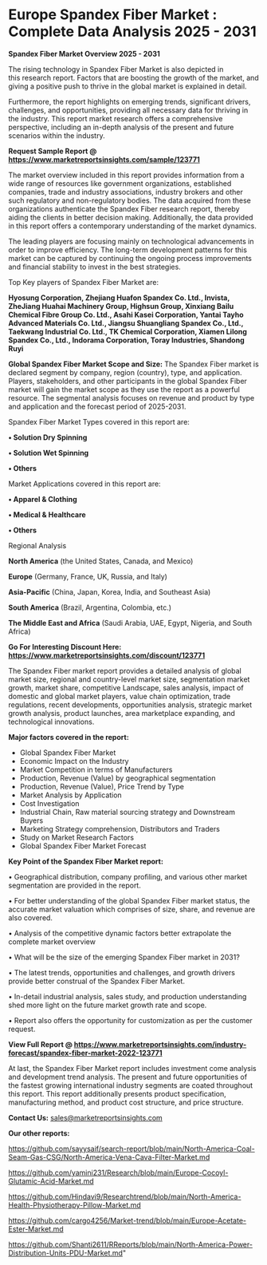 # Europe Spandex Fiber Market : Complete Data Analysis 2025 - 2031

<Strong> Spandex Fiber Market Overview 2025 - 2031</strong>

The rising technology in Spandex Fiber Market is also depicted in this research report. Factors that are boosting the growth of the market, and giving a positive push to thrive in the global market is explained in detail.

Furthermore, the report highlights on emerging trends, significant drivers, challenges, and opportunities, providing all necessary data for thriving in the industry. This report market research offers a comprehensive perspective, including an in-depth analysis of the present and future scenarios within the industry.

<strong>Request Sample Report @ <a href=https://www.marketreportsinsights.com/sample/123771>https://www.marketreportsinsights.com/sample/123771</a></strong>

The market overview included in this report provides information from a wide range of resources like government organizations, established companies, trade and industry associations, industry brokers and other such regulatory and non-regulatory bodies. The data acquired from these organizations authenticate the Spandex Fiber research report, thereby aiding the clients in better decision making. Additionally, the data provided in this report offers a contemporary understanding of the market dynamics.

The leading players are focusing mainly on technological advancements in order to improve efficiency. The long-term development patterns for this market can be captured by continuing the ongoing process improvements and financial stability to invest in the best strategies.

Top Key players of Spandex Fiber Market are:

<strong>Hyosung Corporation, Zhejiang Huafon Spandex Co. Ltd., Invista, ZheJiang Huahai Machinery Group, Highsun Group, Xinxiang Bailu Chemical Fibre Group Co. Ltd., Asahi Kasei Corporation, Yantai Tayho Advanced Materials Co. Ltd., Jiangsu Shuangliang Spandex Co., Ltd., Taekwang Industrial Co. Ltd., TK Chemical Corporation, Xiamen Lilong Spandex Co., Ltd., Indorama Corporation, Toray Industries, Shandong Ruyi</strong>

<strong><b>Global Spandex Fiber Market Scope and Size:</b></strong>
The Spandex Fiber market is declared segment by company, region (country), type, and application. Players, stakeholders, and other participants in the global Spandex Fiber market will gain the market scope as they use the report as a powerful resource. The segmental analysis focuses on revenue and product by type and application and the forecast period of 2025-2031.

Spandex Fiber Market Types covered in this report are:

<strong>• Solution Dry Spinning

• Solution Wet Spinning

• Others</strong>

Market Applications covered in this report are:

<strong>• Apparel & Clothing

• Medical & Healthcare

• Others</strong> 

Regional Analysis

<strong>North America</strong> (the United States, Canada, and Mexico)

<strong>Europe</strong> (Germany, France, UK, Russia, and Italy)

<strong>Asia-Pacific</strong> (China, Japan, Korea, India, and Southeast Asia)

<strong>South America</strong> (Brazil, Argentina, Colombia, etc.)

<strong>The Middle East and Africa</strong> (Saudi Arabia, UAE, Egypt, Nigeria, and South Africa)

<strong>Go For Interesting Discount Here: <a href=https://www.marketreportsinsights.com/discount/123771>https://www.marketreportsinsights.com/discount/123771</a></strong>

The Spandex Fiber market report provides a detailed analysis of global market size, regional and country-level market size, segmentation market growth, market share, competitive Landscape, sales analysis, impact of domestic and global market players, value chain optimization, trade regulations, recent developments, opportunities analysis, strategic market growth analysis, product launches, area marketplace expanding, and technological innovations.

<strong><b>Major factors covered in the report:</b></strong>
<ul>
  <li>Global Spandex Fiber Market </li>
  <li>Economic Impact on the Industry</li>
  <li>Market Competition in terms of Manufacturers</li>
  <li>Production, Revenue (Value) by geographical segmentation</li>
  <li>Production, Revenue (Value), Price Trend by Type</li>
  <li>Market Analysis by Application</li>
  <li>Cost Investigation</li>
  <li>Industrial Chain, Raw material sourcing strategy and Downstream Buyers</li>
  <li>Marketing Strategy comprehension, Distributors and Traders</li>
  <li>Study on Market Research Factors</li>
  <li>Global Spandex Fiber Market Forecast</li>
</ul>

<strong><b>Key Point of the Spandex Fiber Market report:</b></strong>

• Geographical distribution, company profiling, and various other market segmentation are provided in the report.

• For better understanding of the global Spandex Fiber market status, the accurate market valuation which comprises of size, share, and revenue are also covered.

• Analysis of the competitive dynamic factors better extrapolate the complete market overview

• What will be the size of the emerging Spandex Fiber market in 2031?

• The latest trends, opportunities and challenges, and growth drivers provide better construal of the Spandex Fiber Market.

• In-detail industrial analysis, sales study, and production understanding shed more light on the future market growth rate and scope.

• Report also offers the opportunity for customization as per the customer request.

<strong><b>View Full Report @ <a href=https://www.marketreportsinsights.com/industry-forecast/spandex-fiber-market-2022-123771>https://www.marketreportsinsights.com/industry-forecast/spandex-fiber-market-2022-123771</a></b></strong>


At last, the Spandex Fiber Market report includes investment come analysis and development trend analysis. The present and future opportunities of the fastest growing international industry segments are coated throughout this report. This report additionally presents product specification, manufacturing method, and product cost structure, and price structure.

<strong>Contact Us:</strong>
sales@marketreportsinsights.com

<strong>Our other reports:</strong>

<a href=https://github.com/sayysaif/search-report/blob/main/North-America-Coal-Seam-Gas-CSG/North-America-Vena-Cava-Filter-Market.md>https://github.com/sayysaif/search-report/blob/main/North-America-Coal-Seam-Gas-CSG/North-America-Vena-Cava-Filter-Market.md</a>

<a href=https://github.com/yamini231/Research/blob/main/Europe-Cocoyl-Glutamic-Acid-Market.md>https://github.com/yamini231/Research/blob/main/Europe-Cocoyl-Glutamic-Acid-Market.md</a>

<a href=https://github.com/Hindavi9/Researchtrend/blob/main/North-America-Health-Physiotherapy-Pillow-Market.md>https://github.com/Hindavi9/Researchtrend/blob/main/North-America-Health-Physiotherapy-Pillow-Market.md</a>

<a href=https://github.com/cargo4256/Market-trend/blob/main/Europe-Acetate-Ester-Market.md>https://github.com/cargo4256/Market-trend/blob/main/Europe-Acetate-Ester-Market.md</a>

<a href=https://github.com/Shanti2611/RReports/blob/main/North-America-Power-Distribution-Units-PDU-Market.md>https://github.com/Shanti2611/RReports/blob/main/North-America-Power-Distribution-Units-PDU-Market.md</a>"
